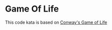 # Game Of Life

This code kata is based on [Conway's Game of Life](https://en.wikipedia.org/wiki/Conway%27s_Game_of_Life)
